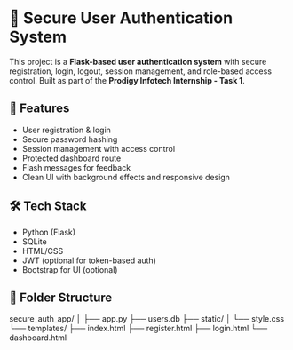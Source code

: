 # 🔐 Secure User Authentication System

This project is a **Flask-based user authentication system** with secure registration, login, logout, session management, and role-based access control. Built as part of the **Prodigy Infotech Internship - Task 1**.

## 🚀 Features

- User registration & login
- Secure password hashing
- Session management with access control
- Protected dashboard route
- Flash messages for feedback
- Clean UI with background effects and responsive design

## 🛠 Tech Stack

- Python (Flask)
- SQLite
- HTML/CSS
- JWT (optional for token-based auth)
- Bootstrap for UI (optional)

## 📂 Folder Structure

secure_auth_app/
│
├── app.py
├── users.db
├── static/
│   └── style.css
└── templates/
    ├── index.html
    ├── register.html
    ├── login.html
    └── dashboard.html
